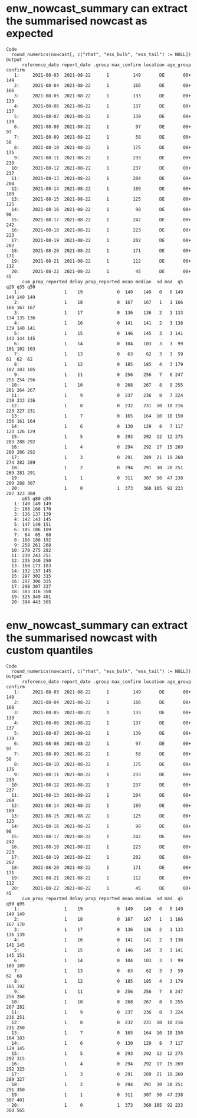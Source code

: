 # enw_nowcast_summary can extract the summarised nowcast as expected

    Code
      round_numerics(nowcast[, c("rhat", "ess_bulk", "ess_tail") := NULL])
    Output
          reference_date report_date .group max_confirm location age_group confirm
       1:     2021-08-03  2021-08-22      1         149       DE       00+     149
       2:     2021-08-04  2021-08-22      1         166       DE       00+     166
       3:     2021-08-05  2021-08-22      1         133       DE       00+     133
       4:     2021-08-06  2021-08-22      1         137       DE       00+     137
       5:     2021-08-07  2021-08-22      1         139       DE       00+     139
       6:     2021-08-08  2021-08-22      1          97       DE       00+      97
       7:     2021-08-09  2021-08-22      1          58       DE       00+      58
       8:     2021-08-10  2021-08-22      1         175       DE       00+     175
       9:     2021-08-11  2021-08-22      1         233       DE       00+     233
      10:     2021-08-12  2021-08-22      1         237       DE       00+     237
      11:     2021-08-13  2021-08-22      1         204       DE       00+     204
      12:     2021-08-14  2021-08-22      1         189       DE       00+     189
      13:     2021-08-15  2021-08-22      1         125       DE       00+     125
      14:     2021-08-16  2021-08-22      1          98       DE       00+      98
      15:     2021-08-17  2021-08-22      1         242       DE       00+     242
      16:     2021-08-18  2021-08-22      1         223       DE       00+     223
      17:     2021-08-19  2021-08-22      1         202       DE       00+     202
      18:     2021-08-20  2021-08-22      1         171       DE       00+     171
      19:     2021-08-21  2021-08-22      1         112       DE       00+     112
      20:     2021-08-22  2021-08-22      1          45       DE       00+      45
          cum_prop_reported delay prop_reported mean median  sd mad  q5 q20 q35 q50
       1:                 1    19             0  149    149   0   0 149 149 149 149
       2:                 1    18             0  167    167   1   1 166 166 167 167
       3:                 1    17             0  136    136   2   1 133 134 135 136
       4:                 1    16             0  141    141   2   3 138 139 140 141
       5:                 1    15             0  146    145   3   3 141 143 144 145
       6:                 1    14             0  104    103   3   3  99 101 102 103
       7:                 1    13             0   63     62   3   3  59  61  62  62
       8:                 1    12             0  185    185   4   3 179 182 183 185
       9:                 1    11             0  256    256   7   6 247 251 254 256
      10:                 1    10             0  268    267   8   9 255 261 264 267
      11:                 1     9             0  237    236   8   7 224 230 233 236
      12:                 1     8             0  232    231  10  10 216 223 227 231
      13:                 1     7             0  165    164  10  10 150 156 161 164
      14:                 1     6             0  130    129   8   7 117 123 126 129
      15:                 1     5             0  293    292  12  12 275 283 288 292
      16:                 1     4             0  294    292  17  15 269 280 286 292
      17:                 1     3             0  291    289  21  19 260 274 282 289
      18:                 1     2             0  294    291  30  28 251 269 281 291
      19:                 1     1             0  311    307  50  47 238 269 288 307
      20:                 1     0             1  373    360 105  92 233 287 323 360
          q65 q80 q95
       1: 149 149 149
       2: 168 168 170
       3: 136 137 139
       4: 142 143 145
       5: 147 149 151
       6: 105 106 109
       7:  64  65  68
       8: 186 188 192
       9: 258 261 268
      10: 270 275 282
      11: 239 243 251
      12: 235 240 250
      13: 168 173 183
      14: 132 137 145
      15: 297 302 315
      16: 297 306 325
      17: 298 307 327
      18: 303 316 350
      19: 325 349 401
      20: 394 443 565

# enw_nowcast_summary can extract the summarised nowcast with custom quantiles

    Code
      round_numerics(nowcast[, c("rhat", "ess_bulk", "ess_tail") := NULL])
    Output
          reference_date report_date .group max_confirm location age_group confirm
       1:     2021-08-03  2021-08-22      1         149       DE       00+     149
       2:     2021-08-04  2021-08-22      1         166       DE       00+     166
       3:     2021-08-05  2021-08-22      1         133       DE       00+     133
       4:     2021-08-06  2021-08-22      1         137       DE       00+     137
       5:     2021-08-07  2021-08-22      1         139       DE       00+     139
       6:     2021-08-08  2021-08-22      1          97       DE       00+      97
       7:     2021-08-09  2021-08-22      1          58       DE       00+      58
       8:     2021-08-10  2021-08-22      1         175       DE       00+     175
       9:     2021-08-11  2021-08-22      1         233       DE       00+     233
      10:     2021-08-12  2021-08-22      1         237       DE       00+     237
      11:     2021-08-13  2021-08-22      1         204       DE       00+     204
      12:     2021-08-14  2021-08-22      1         189       DE       00+     189
      13:     2021-08-15  2021-08-22      1         125       DE       00+     125
      14:     2021-08-16  2021-08-22      1          98       DE       00+      98
      15:     2021-08-17  2021-08-22      1         242       DE       00+     242
      16:     2021-08-18  2021-08-22      1         223       DE       00+     223
      17:     2021-08-19  2021-08-22      1         202       DE       00+     202
      18:     2021-08-20  2021-08-22      1         171       DE       00+     171
      19:     2021-08-21  2021-08-22      1         112       DE       00+     112
      20:     2021-08-22  2021-08-22      1          45       DE       00+      45
          cum_prop_reported delay prop_reported mean median  sd mad  q5 q50 q95
       1:                 1    19             0  149    149   0   0 149 149 149
       2:                 1    18             0  167    167   1   1 166 167 170
       3:                 1    17             0  136    136   2   1 133 136 139
       4:                 1    16             0  141    141   2   3 138 141 145
       5:                 1    15             0  146    145   3   3 141 145 151
       6:                 1    14             0  104    103   3   3  99 103 109
       7:                 1    13             0   63     62   3   3  59  62  68
       8:                 1    12             0  185    185   4   3 179 185 192
       9:                 1    11             0  256    256   7   6 247 256 268
      10:                 1    10             0  268    267   8   9 255 267 282
      11:                 1     9             0  237    236   8   7 224 236 251
      12:                 1     8             0  232    231  10  10 216 231 250
      13:                 1     7             0  165    164  10  10 150 164 183
      14:                 1     6             0  130    129   8   7 117 129 145
      15:                 1     5             0  293    292  12  12 275 292 315
      16:                 1     4             0  294    292  17  15 269 292 325
      17:                 1     3             0  291    289  21  19 260 289 327
      18:                 1     2             0  294    291  30  28 251 291 350
      19:                 1     1             0  311    307  50  47 238 307 401
      20:                 1     0             1  373    360 105  92 233 360 565

